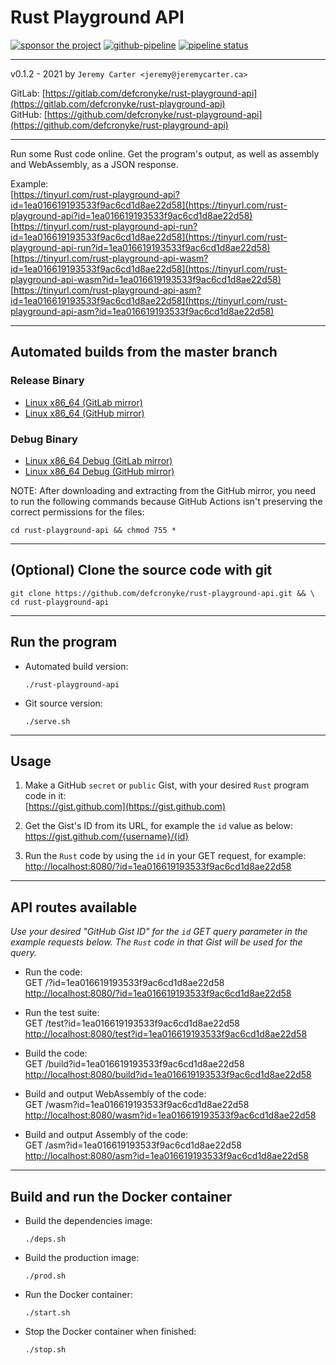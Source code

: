 # Rust Playground API

[![sponsor the project](https://img.shields.io/static/v1?label=Sponsor&message=%E2%9D%A4&logo=GitHub&link=https://github.com/sponsors/defcronyke)](https://github.com/sponsors/defcronyke) [![github-pipeline](https://github.com/defcronyke/rust-playground-api/workflows/github-pipeline/badge.svg)](https://github.com/defcronyke/rust-playground-api/actions) [![pipeline status](https://gitlab.com/defcronyke/rust-playground-api/badges/master/pipeline.svg)](https://gitlab.com/defcronyke/rust-playground-api/-/pipelines)

---

v0.1.2 - 2021 by `Jeremy Carter <jeremy@jeremycarter.ca>`

GitLab: [https://gitlab.com/defcronyke/rust-playground-api](https://gitlab.com/defcronyke/rust-playground-api)  
GitHub: [https://github.com/defcronyke/rust-playground-api](https://github.com/defcronyke/rust-playground-api)

---

Run some Rust code online. Get the program's output, as well as assembly and WebAssembly, as a JSON response.

Example:  
[https://tinyurl.com/rust-playground-api?id=1ea016619193533f9ac6cd1d8ae22d58](https://tinyurl.com/rust-playground-api?id=1ea016619193533f9ac6cd1d8ae22d58)  
[https://tinyurl.com/rust-playground-api-run?id=1ea016619193533f9ac6cd1d8ae22d58](https://tinyurl.com/rust-playground-api-run?id=1ea016619193533f9ac6cd1d8ae22d58)  
[https://tinyurl.com/rust-playground-api-wasm?id=1ea016619193533f9ac6cd1d8ae22d58](https://tinyurl.com/rust-playground-api-wasm?id=1ea016619193533f9ac6cd1d8ae22d58)  
[https://tinyurl.com/rust-playground-api-asm?id=1ea016619193533f9ac6cd1d8ae22d58](https://tinyurl.com/rust-playground-api-asm?id=1ea016619193533f9ac6cd1d8ae22d58)

---

## Automated builds from the master branch

### Release Binary

- [Linux x86_64 (GitLab mirror)](https://gitlab.com/defcronyke/rust-playground-api/-/jobs/artifacts/master/download?job=release-linux-x86_64)
- [Linux x86_64 (GitHub mirror)](https://tinyurl.com/github-artifact?repo=defcronyke/rust-playground-api&file=rust-playground-api-release-linux-x86_64)

### Debug Binary

- [Linux x86_64 Debug (GitLab mirror)](https://gitlab.com/defcronyke/rust-playground-api/-/jobs/artifacts/master/download?job=debug-linux-x86_64)
- [Linux x86_64 Debug (GitHub mirror)](https://tinyurl.com/github-artifact?repo=defcronyke/rust-playground-api&file=rust-playground-api-debug-linux-x86_64)

NOTE: After downloading and extracting from the GitHub mirror, you need to run the following commands because GitHub Actions isn't preserving the correct permissions for the files:

```shell
cd rust-playground-api && chmod 755 *
```

---

## (Optional) Clone the source code with git

```shell
git clone https://github.com/defcronyke/rust-playground-api.git && \
cd rust-playground-api
```

---

## Run the program

- Automated build version:

  ```shell
  ./rust-playground-api
  ```

- Git source version:

  ```shell
  ./serve.sh
  ```

---

## Usage

1. Make a GitHub `secret` or `public` Gist, with your desired `Rust` program code in it:  
   [https://gist.github.com](https://gist.github.com)

2. Get the Gist's ID from its URL, for example the `id` value as below:  
   https://gist.github.com/{username}/{id}

3. Run the `Rust` code by using the `id` in your GET request, for example:  
   [http://localhost:8080/?id=1ea016619193533f9ac6cd1d8ae22d58](http://localhost:8080/?id=1ea016619193533f9ac6cd1d8ae22d58)

---

## API routes available

_Use your desired "GitHub Gist ID" for the `id` GET query parameter in the example requests below. The `Rust` code in that Gist will be used for
the query._

- Run the code:  
  GET /?id=1ea016619193533f9ac6cd1d8ae22d58  
  [http://localhost:8080/?id=1ea016619193533f9ac6cd1d8ae22d58](http://localhost:8080/?id=1ea016619193533f9ac6cd1d8ae22d58)

- Run the test suite:  
  GET /test?id=1ea016619193533f9ac6cd1d8ae22d58  
  [http://localhost:8080/test?id=1ea016619193533f9ac6cd1d8ae22d58](http://localhost:8080/test?id=1ea016619193533f9ac6cd1d8ae22d58)

- Build the code:  
  GET /build?id=1ea016619193533f9ac6cd1d8ae22d58  
  [http://localhost:8080/build?id=1ea016619193533f9ac6cd1d8ae22d58](http://localhost:8080/build?id=1ea016619193533f9ac6cd1d8ae22d58)

- Build and output WebAssembly of the code:  
  GET /wasm?id=1ea016619193533f9ac6cd1d8ae22d58  
  [http://localhost:8080/wasm?id=1ea016619193533f9ac6cd1d8ae22d58](http://localhost:8080/wasm?id=1ea016619193533f9ac6cd1d8ae22d58)

- Build and output Assembly of the code:  
  GET /asm?id=1ea016619193533f9ac6cd1d8ae22d58  
  [http://localhost:8080/asm?id=1ea016619193533f9ac6cd1d8ae22d58](http://localhost:8080/asm?id=1ea016619193533f9ac6cd1d8ae22d58)

---

## Build and run the Docker container

- Build the dependencies image:

  ```shell
  ./deps.sh
  ```

- Build the production image:

  ```shell
  ./prod.sh
  ```

- Run the Docker container:

  ```shell
  ./start.sh
  ```

- Stop the Docker container when finished:

  ```shell
  ./stop.sh
  ```
